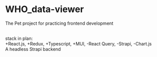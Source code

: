 # WHO_data-viewer
The Pet project for practicing frontend development <br><br>

stack in plan: <br>
+React.js, +Redux, +Typescript, +MUI, -React Query, -Strapi, -Chart.js <br>
A headless Strapi backend <br>
